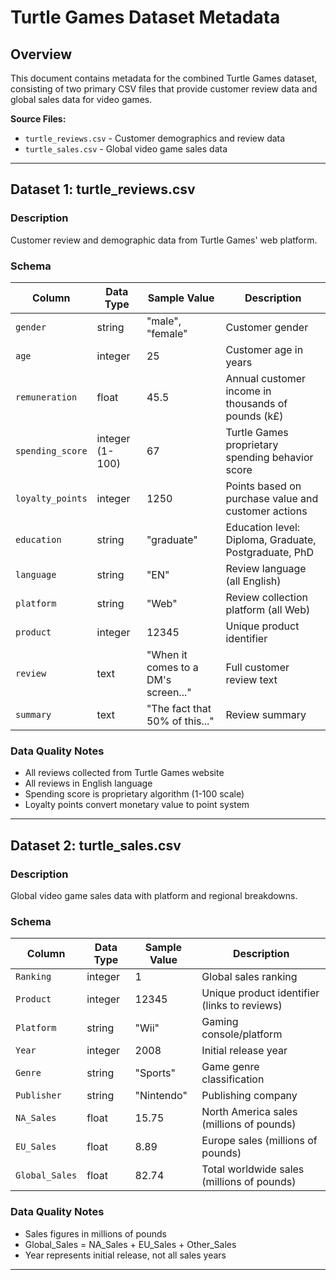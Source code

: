# Turtle Games Dataset Metadata

## Overview
This document contains metadata for the combined Turtle Games dataset, consisting of two primary CSV files that provide customer review data and global sales data for video games.

**Source Files:**
- `turtle_reviews.csv` - Customer demographics and review data
- `turtle_sales.csv` - Global video game sales data

---

## Dataset 1: turtle_reviews.csv

### Description
Customer review and demographic data from Turtle Games' web platform.

### Schema

| Column | Data Type | Sample Value | Description |
|--------|-----------|--------------|-------------|
| `gender` | string | "male", "female" | Customer gender |
| `age` | integer | 25 | Customer age in years |
| `remuneration` | float | 45.5 | Annual customer income in thousands of pounds (k£) |
| `spending_score` | integer (1-100) | 67 | Turtle Games proprietary spending behavior score |
| `loyalty_points` | integer | 1250 | Points based on purchase value and customer actions |
| `education` | string | "graduate" | Education level: Diploma, Graduate, Postgraduate, PhD |
| `language` | string | "EN" | Review language (all English) |
| `platform` | string | "Web" | Review collection platform (all Web) |
| `product` | integer | 12345 | Unique product identifier |
| `review` | text | "When it comes to a DM's screen..." | Full customer review text |
| `summary` | text | "The fact that 50% of this..." | Review summary |

### Data Quality Notes
- All reviews collected from Turtle Games website
- All reviews in English language
- Spending score is proprietary algorithm (1-100 scale)
- Loyalty points convert monetary value to point system

---

## Dataset 2: turtle_sales.csv

### Description
Global video game sales data with platform and regional breakdowns.

### Schema

| Column | Data Type | Sample Value | Description |
|--------|-----------|--------------|-------------|
| `Ranking` | integer | 1 | Global sales ranking |
| `Product` | integer | 12345 | Unique product identifier (links to reviews) |
| `Platform` | string | "Wii" | Gaming console/platform |
| `Year` | integer | 2008 | Initial release year |
| `Genre` | string | "Sports" | Game genre classification |
| `Publisher` | string | "Nintendo" | Publishing company |
| `NA_Sales` | float | 15.75 | North America sales (millions of pounds) |
| `EU_Sales` | float | 8.89 | Europe sales (millions of pounds) |
| `Global_Sales` | float | 82.74 | Total worldwide sales (millions of pounds) |

### Data Quality Notes
- Sales figures in millions of pounds
- Global_Sales = NA_Sales + EU_Sales + Other_Sales
- Year represents initial release, not all sales years

---
